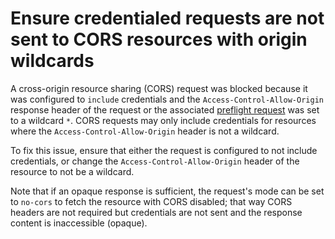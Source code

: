 # Ensure credentialed requests are not sent to CORS resources with origin wildcards

A cross-origin resource sharing (CORS) request was blocked because it was configured to `include` credentials and the `Access-Control-Allow-Origin` response header of the request or the associated [preflight request](issueCorsPreflightRequest) was set to a wildcard `*`. CORS requests may only include credentials for resources where the `Access-Control-Allow-Origin` header is not a wildcard.

To fix this issue, ensure that either the request is configured to not include credentials, or change the `Access-Control-Allow-Origin` header of the resource to not be a wildcard.

Note that if an opaque response is sufficient, the request's mode can be set to `no-cors` to fetch the resource with CORS disabled; that way CORS headers are not required but credentials are not sent and the response content is inaccessible (opaque).


